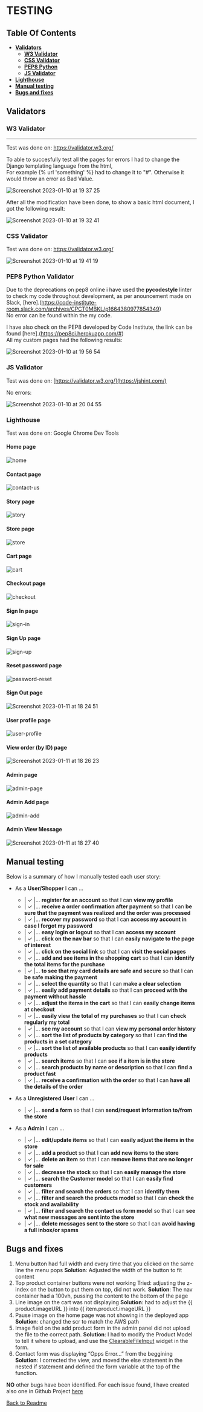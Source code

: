 # **TESTING**

## **Table Of Contents**
* [**Validators**](#validators)
  * [**W3 Validator**](#w3-validator)
  * [**CSS Validator**](#css-validator)
  * [**PEP8 Python**](#pep8-python-validator)
  * [**JS Validator**](#js-validator)
* [**Lighthouse**](#lighthouse)
* [**Manual testing**](#manual-testing)
* [**Bugs and fixes**](#bugs-and-fixes)


## **Validators**

### **W3 Validator**
------------

Test was done on: https://validator.w3.org/

To able to succesfully test all the pages for errors I had to change the Django templating language from the html,\
For example {% url 'something' %} had to change it to "#". Otherwise it would throw an error as Bad Value.

![Screenshot 2023-01-10 at 19 37 25](https://user-images.githubusercontent.com/91877102/211634559-1ce91656-d4a7-43ce-885d-759f973c0de6.png)

After all the modification have been done, to show a basic html document, I got the following result:

![Screenshot 2023-01-10 at 19 32 41](https://user-images.githubusercontent.com/91877102/211634626-5d0156fd-5124-442e-9ff0-eee9fe50c577.png)

### **CSS Validator**
Test was done on: https://validator.w3.org/

![Screenshot 2023-01-10 at 19 41 19](https://user-images.githubusercontent.com/91877102/211635165-9e41e65b-5d78-44d0-b8ff-0d6577dd9277.png)

### **PEP8 Python Validator**
Due to the deprecations on pep8 online i have used the **pycodestyle** linter to check my code throughout development,
as per anouncement made on Slack, [here].(https://code-institute-room.slack.com/archives/CPCT0MBKL/p1664380977854349) \
No error can be found within the my code.

I have also check on the PEP8 developed by Code Institute, the link can be found [here].(https://pep8ci.herokuapp.com/#) \
All my custom pages had the following results:

![Screenshot 2023-01-10 at 19 56 54](https://user-images.githubusercontent.com/91877102/211637903-1dc8e5c1-433d-4b64-aac9-aba8b20b4bfa.png)

### **JS Validator**

Test was done on: [https://validator.w3.org/](https://jshint.com/)

No errors:

![Screenshot 2023-01-10 at 20 04 55](https://user-images.githubusercontent.com/91877102/211639270-0eee795e-6eaa-4c0a-8a9c-2708cd1492f5.png)

### **Lighthouse**

Test was done on: Google Chrome Dev Tools

#### **Home page**

![home](https://user-images.githubusercontent.com/91877102/211873904-1434c323-b3fa-47fa-808b-b500eb2b0b3e.png)

#### **Contact page**

![contact-us](https://user-images.githubusercontent.com/91877102/211873933-a6c77401-5fbe-46ff-8a0a-4f4517ea3967.png)

#### **Story page**

![story](https://user-images.githubusercontent.com/91877102/211873954-34c39ee0-1fcd-4ba6-87cc-57d44e1092d5.png)

#### **Store page**

![store](https://user-images.githubusercontent.com/91877102/211873990-c7a5152d-95d5-4186-bce4-03cb719a65e4.png)

#### **Cart page**

![cart](https://user-images.githubusercontent.com/91877102/211874015-b90e3dcd-27c5-478a-b0bc-e2333146a7d1.png)

#### **Checkout page**

![checkout](https://user-images.githubusercontent.com/91877102/211874029-6e354688-5ecb-4eb1-8641-b81db3fbde17.png)

#### **Sign In page**

![sign-in](https://user-images.githubusercontent.com/91877102/211874049-4b390194-fffb-41b7-bccd-c3d3f969f67f.png)

#### **Sign Up page**

![sign-up](https://user-images.githubusercontent.com/91877102/211874079-c721dba0-43f9-4fc7-b639-01bb82855f64.png)

#### **Reset password page**

![password-reset](https://user-images.githubusercontent.com/91877102/211874121-8cc973e2-cbf3-45be-8add-3775d7a16736.png)

#### **Sign Out page**

![Screenshot 2023-01-11 at 18 24 51](https://user-images.githubusercontent.com/91877102/211874630-1c4f20bf-e413-4032-b6c7-5d230ff1f40f.png)

#### **User profile page**

![user-profile](https://user-images.githubusercontent.com/91877102/211874156-17f66b71-8599-4d09-8537-3c30d25b25a9.png)

#### **View order (by ID) page**

![Screenshot 2023-01-11 at 18 26 23](https://user-images.githubusercontent.com/91877102/211875000-73bd1227-f872-4ac1-9707-5d0220e56aab.png)

#### **Admin page**

![admin-page](https://user-images.githubusercontent.com/91877102/211874190-5597a6a0-815a-48cd-b885-a691736d5be0.png)

#### **Admin Add page**

![admin-add](https://user-images.githubusercontent.com/91877102/211874270-bd51fafc-0930-40fe-ad9d-fe674f49d05f.png)

#### **Admin View Message**

![Screenshot 2023-01-11 at 18 27 40](https://user-images.githubusercontent.com/91877102/211875932-1514ae62-1035-4aff-bcd6-b35c67770309.png)

## Manual testing
Below is a summary of how I manually tested each user story:
* As a **User/Shopper** I can ...
  * | &check; |... **register for an account** so that I can **view my profile**
  * | &check; |... **receive a order confirmation after payment** so that I can **be sure that the payment was realized and the order was processed**
  * | &check; |... **recover my password** so that I can **access my account in case I forgot my password**
  * | &check; |... **easy login or logout** so that I can **access my account**
  * | &check; |... **click on the nav bar** so that I can **easily navigate to the page of interest**
  * | &check; |... **click on the social link** so that I can **visit the social pages**
  * | &check; |... **add and see items in the shopping cart** so that I can **identify the total items for the purchase**
  * | &check; |... **to see that my card details are safe and secure** so that I can **be safe making the payment**
  * | &check; |... **select the quantity** so that I can **make a clear selection**
  * | &check; |... **easily add payment details** so that I can **proceed with the payment without hassle**
  * | &check; |... **adjust the items in the cart** so that I can **easily change items at checkout**
  * | &check; |... **easily view the total of my purchases** so that I can **check regularly my total**
  * | &check; |... **see my account** so that I can **view my personal order history**
  * | &check; |... **sort the list of products by category** so that I can **find the products in a set category**
  * | &check; |... **sort the list of available products** so that I can **easily identify products**
  * | &check; |... **search items** so that I can **see if a item is in the store**
  * | &check; |... **search products by name or description** so that I can **find a product fast**
  * | &check; |... **receive a confirmation with the order** so that I can **have all the details of the order**

* As a **Unregistered User** I can ...
  * | &check; |... **send a form** so that I can **send/request information to/from the store**

* As a **Admin** I can ...
  * | &check; |... **edit/update items** so that I can **easily adjust the items in the store**
  * | &check; |... **add a product** so that I can **add new items to the store**
  * | &check; |... **delete an item** so that I can **remove items that are no longer for sale**
  * | &check; |... **decrease the stock** so that I can **easily manage the store**
  * | &check; |... **search the Customer model** so that I can **easily find customers**
  * | &check; |... **filter and search the orders** so that I can **identify them**
  * | &check; |... **filter and search the products model** so that I can **check the stock and availability**
  * | &check; |... **filter and search the contact us form model** so that I can **see what new messages are sent into the store**
  * | &check; |... **delete messages sent to the store** so that I can **avoid having a full inbox/or spams**

## **Bugs and fixes**
1. Menu button had full width and every time that you clicked on the same line the menu pops
   **Solution**: Adjusted the width of the button to fit content
2. Top product container buttons were not working
   Tried: adjusting the z-index on the button to put them on top, did not work.
   **Solution**: The nav container had a 100vh, pussing the content to the bottom of the page
3. Line image on the cart was not displaying
   **Solution**: had to adjust the  {{ product.imageURL }} into {{ item.product.imageURL }}
4. Pause image on the home page was not showing in the deployed app
   **Solution**: changed the scr to match the AWS path
5. Image field on the add product form in the admin panel did not upload the file to the correct path.
   **Solution**: I had to modify the Product Model to tell it where to upload, and use the [ClearableFileInput](https://docs.djangoproject.com/en/2.2/ref/forms/widgets/#django.forms.ClearableFileInput) widget in the form.
6. Contact form was displaying “Opps Error…” from the beggining
   **Solution**: I corrected the view, and moved the else statement in the nested if statement and defined the form variable at the top of the function.
   
**NO** other bugs have been identified.
For each issue found, I have created also one in Github Project [here](https://github.com/users/GeorgianF/projects/3)

[Back to Readme](README.md)

